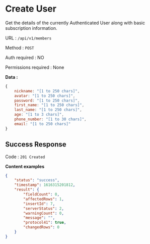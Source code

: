 # Create User

Get the details of the currently Authenticated User along with basic subscription information.

URL : `/api/v1/members`

Method : `POST`

Auth required : NO

Permissions required : None

**Data :**

```js
{
    nickname: "[1 to 250 chars]",
    avatar: "[1 to 250 chars]",
    password: "[1 to 250 chars]",
    first_name: "[1 to 250 chars]",
    last_name: "[1 to 250 chars]",
    age: "[1 to 3 chars]",
    phone_number: "[1 to 30 chars]",
    email: "[1 to 250 chars]"
}
```

## Success Response

Code : `201 Created`

**Content examples**

```json
{
    "status": "success",
    "timestamp": 1616315201812,
    "result": {
        "fieldCount": 0,
        "affectedRows": 1,
        "insertId": 7,
        "serverStatus": 2,
        "warningCount": 0,
        "message": "",
        "protocol41": true,
        "changedRows": 0
    }
}
```
